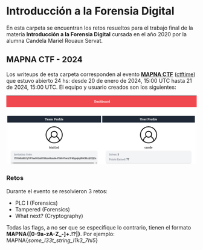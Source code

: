 # Introducción a la Forensia Digital
En esta carpeta se encuentran los retos resueltos para el trabajo final de la materia **Introducción a la Forensia Digital** cursada en el año 2020 por la alumna Candela Mariel Rouaux Servat.

## MAPNA CTF - 2024
Los writeups de esta carpeta corresponden al evento **[MAPNA CTF](https://mapnactf.com/)** ([ctftime](https://ctftime.org/event/2205)) que estuvo abierto 24 hs: desde 20 de enero de 2024, 15:00 UTC hasta 21 de 2024, 15:00 UTC. El equipo y usuario creados son los siguientes:

![User and Team](../MaiGod/images/profile.png)

### Retos
Durante el evento se resolvieron 3 retos:
- PLC I (Forensics)
- Tampered (Forensics)
- What next? (Cryptography)

Todas las flags, a no ser que se especifique lo contrario, tienen el formato **MAPNA{[0-9a-zA-Z_-]+.!?|}**. Por ejemplo: MAPNA{_some_l33t_string_l1k3_7hi5_}
